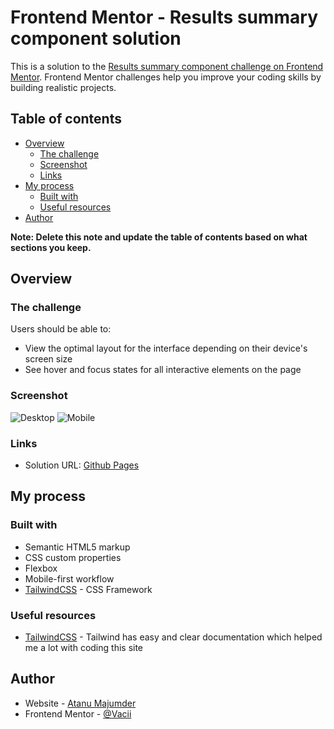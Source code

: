 # Frontend Mentor - Results summary component solution

This is a solution to the [Results summary component challenge on Frontend Mentor](https://www.frontendmentor.io/challenges/results-summary-component-CE_K6s0maV). Frontend Mentor challenges help you improve your coding skills by building realistic projects. 

## Table of contents

- [Overview](#overview)
  - [The challenge](#the-challenge)
  - [Screenshot](#screenshot)
  - [Links](#links)
- [My process](#my-process)
  - [Built with](#built-with)
  - [Useful resources](#useful-resources)
- [Author](#author)

**Note: Delete this note and update the table of contents based on what sections you keep.**

## Overview

### The challenge

Users should be able to:

- View the optimal layout for the interface depending on their device's screen size
- See hover and focus states for all interactive elements on the page

### Screenshot


![Desktop](./result%E2%82%8Bscreenshots/desktop.png)
![Mobile](./result%E2%82%8Bscreenshots/mobile.png)

### Links

- Solution URL: [Github Pages](https://vacii.github.io/summary-component/src/)

## My process

### Built with

- Semantic HTML5 markup
- CSS custom properties
- Flexbox
- Mobile-first workflow
- [TailwindCSS](https://tailwindcss.com/) - CSS Framework


### Useful resources

- [TailwindCSS](https://tailwindcss.com/) - Tailwind has easy and clear documentation which helped me a lot with coding this site


## Author

- Website - [Atanu Majumder](http://lukasvaclavek.eu/)
- Frontend Mentor - [@Vacii](https://www.frontendmentor.io/profile/Vacii)

